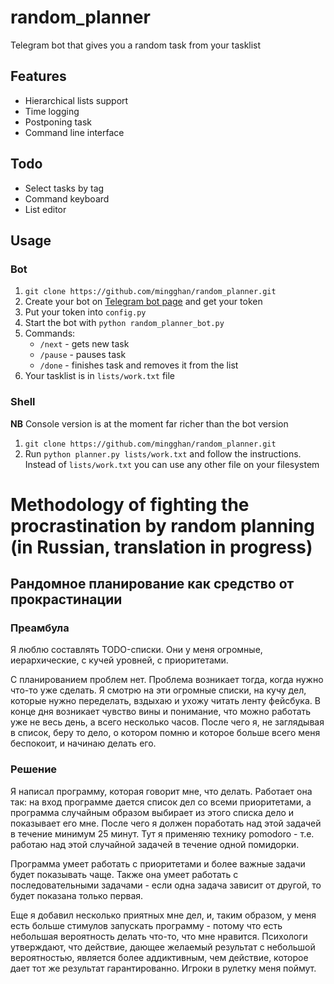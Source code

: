 # random_planner
Telegram bot that gives you a random task from your tasklist

## Features
* Hierarchical lists support
* Time logging
* Postponing task
* Command line interface

## Todo
* Select tasks by tag
* Command keyboard
* List editor

## Usage
### Bot
1. `git clone https://github.com/mingghan/random_planner.git`
2. Create your bot on [Telegram bot page](https://core.telegram.org/bots#6-botfather) and get your token
3. Put your token into `config.py`
4. Start the bot with
    `python random_planner_bot.py`
5. Commands:
    * `/next` - gets new task
    * `/pause` - pauses task
    * `/done` - finishes task and removes it from the list
6. Your tasklist is in `lists/work.txt` file

### Shell
**NB** Console version is at the moment far richer than the bot version
1. `git clone https://github.com/mingghan/random_planner.git`
2. Run `python planner.py lists/work.txt` and follow the instructions. Instead of `lists/work.txt` you can use any other file on your filesystem

# Methodology of fighting the procrastination by random planning (in Russian, translation in progress)
## Рандомное планирование как средство от прокрастинации

### Преамбула

Я люблю составлять TODO-списки. Они у меня огромные, иерархические, с кучей уровней, с приоритетами.

С планированием проблем нет. Проблема возникает тогда, когда нужно что-то уже сделать. Я смотрю на эти огромные списки, на кучу дел, которые нужно переделать, вздыхаю и ухожу читать ленту фейсбука. В конце дня возникает чувство вины и понимание, что можно работать уже не весь день, а всего несколько часов. После чего я, не заглядывая в список, беру то дело, о котором помню и которое больше всего меня беспокоит, и начинаю делать его.

### Решение

Я написал программу, которая говорит мне, что делать. Работает она так: на вход программе дается список дел со всеми приоритетами, а программа случайным образом выбирает из этого списка дело и показывает его мне. После чего я должен поработать над этой задачей в течение минимум 25 минут. Тут я применяю технику pomodoro - т.е. работаю над этой случайной задачей в течение одной помидорки.

Программа умеет работать с приоритетами и более важные задачи будет показывать чаще. Также она умеет работать с последовательными задачами - если одна задача зависит от другой, то будет показана только первая.

Еще я добавил несколько приятных мне дел, и, таким образом, у меня есть больше стимулов запускать программу - потому что есть небольшая вероятность делать что-то, что мне нравится. Психологи утверждают, что действие, дающее желаемый результат с небольшой вероятностью, является более аддиктивным, чем действие, которое дает тот же результат гарантированно. Игроки в рулетку меня поймут.
